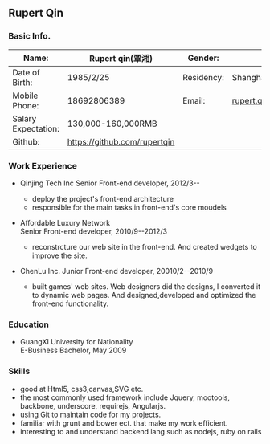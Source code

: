 ## Rupert Qin

### Basic Info.
Name: 				|Rupert qin(覃湘)	|	Gender:  | Male
------- 			| --------------	| 		-------| -----
Date of Birth:		|1985/2/25		 	|Residency:|Shanghai-Xuhui
Mobile Phone:		|18692806389	 	|Email:|rupert.qing@gmail.com
Salary Expectation:|130,000-160,000RMB
Github:				|https://github.com/rupertqin


### Work Experience

* Qinjing Tech Inc 
Senior Front-end developer, 2012/3--

	* deploy the project's front-end architecture 
	* responsible for the main tasks in front-end's core moudels

* Affordable Luxury Network  
Senior Front-end developer, 2010/9--2012/3

	* reconstrcture our web site in the front-end. And created wedgets to improve the 	site.
	
* ChenLu Inc.
Junior Front-end developer, 20010/2--2010/9

	* built games' web sites. Web designers did the designs, I converted it to dynamic web 	pages. And designed,developed and optimized the front-end functionality.
	
	
### Education

* GuangXI University for Nationality   
E-Business Bachelor, May 2009


### Skills

* good at Html5, css3,canvas,SVG etc. 
* the most commonly used framework include Jquery, mootools, backbone, underscore, requirejs, Angularjs. 
* using Git to maintain code for my projects.
* familiar with grunt and bower ect. that make my work efficient.
* interesting to and understand backend lang such as nodejs, ruby on rails

